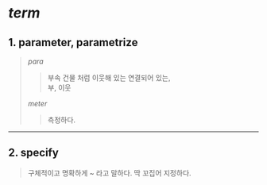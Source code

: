 # **_term_**
## 1. parameter,  parametrize
> _para_
>> 부속 건물 처럼 이웃해 있는 연결되어 있는,   
>> 부, 이웃
>
> _meter_
>> 측정하다.
---
## 2. specify
> 구체적이고 명확하게 ~ 라고 말하다.
> 딱 꼬집어 지정하다.


